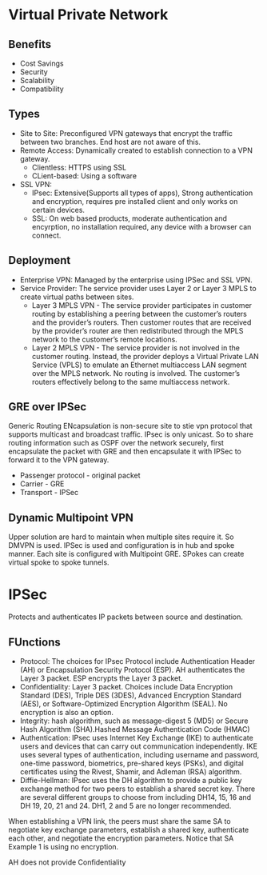 # Virtual Private Network
## Benefits
- Cost Savings
- Security
- Scalability
- Compatibility

## Types
- Site to Site: Preconfigured VPN gateways that encrypt the traffic between two branches. End host are not aware of this.
- Remote Access: Dynamically created to establish connection to a VPN gateway.
  - Clientless: HTTPS using SSL
  - CLient-based: Using a software
- SSL VPN:
  - IPsec: Extensive(Supports all types of apps), Strong authentication and encryption, requires pre installed client and only works on certain devices.
  - SSL: On web based products, moderate authentication and encyrption, no installation required, any device with a browser can connect.


## Deployment
- Enterprise VPN: Managed by the enterprise using IPSec and SSL VPN.
- Service Provider: The service provider uses Layer 2 or Layer 3 MPLS to create virtual paths between sites.
    - Layer 3 MPLS VPN - The service provider participates in customer routing by establishing a peering between the customer’s routers and the provider’s routers. Then customer routes that are received by the provider’s router are then redistributed through the MPLS network to the customer’s remote locations.
    - Layer 2 MPLS VPN - The service provider is not involved in the customer routing. Instead, the provider deploys a Virtual Private LAN Service (VPLS) to emulate an Ethernet multiaccess LAN segment over the MPLS network. No routing is involved. The customer’s routers effectively belong to the same multiaccess network.

## GRE over IPSec
Generic Routing ENcapsulation is non-secure site to stie vpn protocol that supports multicast and broadcast traffic. IPsec is only unicast.
So to share routing information such as OSPF over the network securely, first encapsulate the packet with GRE and then encapsulate it with IPSec to forward it to the VPN gateway.
- Passenger protocol - original packet
- Carrier - GRE
- Transport - IPSec

## Dynamic Multipoint VPN
Upper solution are hard to maintain when multiple sites require it. So DMVPN is used.
IPSec is used and configuration is in hub and spoke manner. Each site is configured with Multipoint GRE. SPokes can create virtual spoke to spoke tunnels.

# IPSec
Protects and authenticates IP packets between source and destination.
## FUnctions
- Protocol: The choices for IPsec Protocol include Authentication Header (AH) or Encapsulation Security Protocol (ESP). AH authenticates the Layer 3 packet. ESP encrypts the Layer 3 packet.
- Confidentiality: Layer 3 packet. Choices include Data Encryption Standard (DES), Triple DES (3DES), Advanced Encryption Standard (AES), or Software-Optimized Encryption Algorithm (SEAL). No encryption is also an option.
- Integrity: hash algorithm, such as message-digest 5 (MD5) or Secure Hash Algorithm (SHA).Hashed Message Authentication Code (HMAC)
- Authentication: IPsec uses Internet Key Exchange (IKE) to authenticate users and devices that can carry out communication independently. IKE uses several types of authentication, including username and password, one-time password, biometrics, pre-shared keys (PSKs), and digital certificates using the Rivest, Shamir, and Adleman (RSA) algorithm.
- Diffie-Hellman: IPsec uses the DH algorithm to provide a public key exchange method for two peers to establish a shared secret key. There are several different groups to choose from including DH14, 15, 16 and DH 19, 20, 21 and 24. DH1, 2 and 5 are no longer recommended.

When establishing a VPN link, the peers must share the same SA to negotiate key exchange parameters, establish a shared key, authenticate each other, and negotiate the encryption parameters. Notice that SA Example 1 is using no encryption.

AH does not provide Confidentiality
